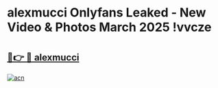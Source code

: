 # alexmucci Onlyfans Leaked - New Video & Photos March 2025 !vvcze

# <h2><a href="https://gpvj6y.iuczelnia.edu.pl?title=alexmucci&ref=vvcze">🔗👉 🔴 alexmucci</a></h2>

[![acn](https://github.com/user-attachments/assets/0f9c940e-d8b0-45ae-aac7-cd30a18b3e1c)](https://gpvj6y.iuczelnia.edu.pl?title=alexmucci&ref=vvcze)

